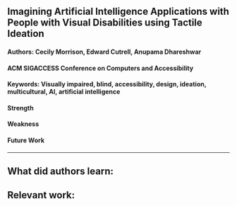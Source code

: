 ## Imagining Artificial Intelligence Applications with People with Visual Disabilities using Tactile Ideation

#### Authors: Cecily Morrison, Edward Cutrell, Anupama Dhareshwar
#### ACM SIGACCESS Conference on Computers and Accessibility
#### Keywords: Visually impaired, blind, accessibility, design, ideation, multicultural, AI, artificial intelligence

#### Strength
#### Weakness
#### Future Work
---
**What did authors learn:**
-
**Relevant work:**
-
